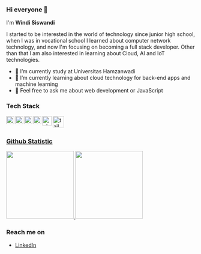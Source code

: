 ### Hi everyone 👋

I'm **Windi Siswandi**

I started to be interested in the world of technology since junior high school, when I was in vocational school I learned about computer network technology, and now I'm focusing on becoming a full stack developer. Other than that I am also interested in learning about Cloud, AI and IoT technologies.

- 🔭 I’m currently study at Universitas Hamzanwadi
- 🌱 I’m currently learning about cloud technology for back-end apps and machine learning
- 💬 Feel free to ask me about web development or JavaScript

### Tech Stack
  <a href="#"><img align="left" alt="JavaScript" title="JavaScript" width="21px" src="https://upload.wikimedia.org/wikipedia/commons/9/99/Unofficial_JavaScript_logo_2.svg" /></a>
  <a href="https://nodejs.org/"><img align="left" alt="NodeJS" title="NodeJS" width="21px" src="https://cdn-icons-png.flaticon.com/128/5968/5968322.png" />
  <a href="https://codeigniter.com/"><img align="left" alt="codeigniter" title="codeigniter" width="21px" src="https://seeklogo.com/images/C/codeigniter-logo-BDF3D666E7-seeklogo.com.png" />
  <a href="https://codeigniter.com/"><img align="left" alt="codeigniter" title="codeigniter" width="21px" src="https://seeklogo.com/images/L/laravel-logo-41EC1D4C3F-seeklogo.com.png" />
  <a href="https://www.php.net/"><img align="left" alt="php" title="php" width="25px" src="https://cdn-icons-png.flaticon.com/128/5968/5968332.png" />
  <a href="https://tailwindcss.com/"><img align="left" alt="tailwindcss" title="tailwindcss" width="30px" src="https://uxwing.com/wp-content/themes/uxwing/download/brands-and-social-media/tailwind-css-icon.png" />
  <br>
  <br>
### Github Statistic
<p align="left">
<a href="https://github.com/windisiswandi">
  <img height="180em" src="https://github-readme-stats-eight-theta.vercel.app/api?username=windisiswandi&show_icons=true&theme=algolia&include_all_commits=true&count_private=true"/>
  <img height="180em" src="https://github-readme-stats-eight-theta.vercel.app/api/top-langs/?username=windisiswandi&layout=compact&langs_count=8&theme=algolia"/>
</a>
</p>

### Reach me on
- <a href="https://linkedin.com/in/windisiswandi/">LinkedIn</a>
